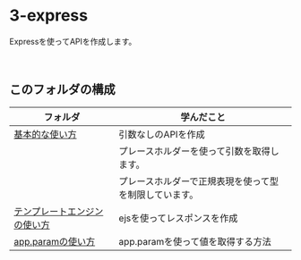 # 3-express
Expressを使ってAPIを作成します。  

<br>

## このフォルダの構成  
| フォルダ                               | 学んだこと                       |
| ---------------------------------- | --------------------------- |
| [基本的な使い方](./1-helloworld)          | 引数なしのAPIを作成                 |
|                                    | プレースホルダーを使って引数を取得します。       |
|                                    | プレースホルダーで正規表現を使って型を制限しています。 |
| [テンプレートエンジンの使い方](./2-template-ejs) | ejsを使ってレスポンスを作成                 |
| [app.paramの使い方](./3-appparam)      |  app.paramを使って値を取得する方法                 |
